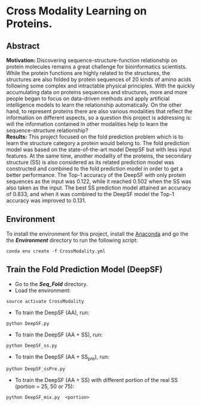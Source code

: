 # Cross Modality Learning on Proteins.
## Abstract
**Motivation:** Discovering sequence-structure-function relationship on protein molecules remains a great challenge for bioinformatics scientists. While the protein functions are highly related to the structures, the structures are also folded by protein sequences of 20 kinds of amino acids following some complex and intractable physical principles. With the quickly accumulating data on proteins sequences and structures, more and more people began to focus on data-driven methods and apply artificial intelligence models to learn the relationship automatically. On the other hand, to represent proteins there are also various modalities that reflect the information on different aspects, so a question this project is addressing is: will the information contained in other modalities help to learn the sequence-structure relationship?  
**Results:** This project focused on the fold prediction problem which is to learn the structure category a protein would belong to. The fold prediction model was based on the state-of-the-art model DeepSF but with less input features. At the same time, another modality of the proteins, the secondary structure (SS) is also considered as its related prediction model was constructed and combined to the fold prediction model in order to get a better performance. The Top-1 accuracy of the DeepSF with only protein sequences as the input was 0.122, while it reached 0.502 when the SS was also taken as the input. The best SS prediction model attained an accuracy of 0.833, and when it was combined to the DeepSF model the Top-1 accuracy was improved to 0.131.

## Environment
To install the environment for this project, install the [Anaconda](https://www.anaconda.com/) and go the the ***Environment*** directory to run the following script:
```
conda env create -f CrossModality.yml
```

## Train the Fold Prediction Model (DeepSF)
* Go to the ***Seq_Fold*** directory.
* Load the environment:
```
source activate CrossModality 
```
* To train the DeepSF (AA), run:
```
python DeepSF.py
```
* To train the DeepSF (AA + SS), run:
```
python DeepSF_ss.py
```
* To train the DeepSF (AA + SS<sub>pre</sub>), run:
```
python DeepSF_ssPre.py
```
* To train the DeepSF (AA + SS) with different portion of the real SS (portion = 25, 50 or 75):
```
python DeepSF_mix.py  <portion>
```

